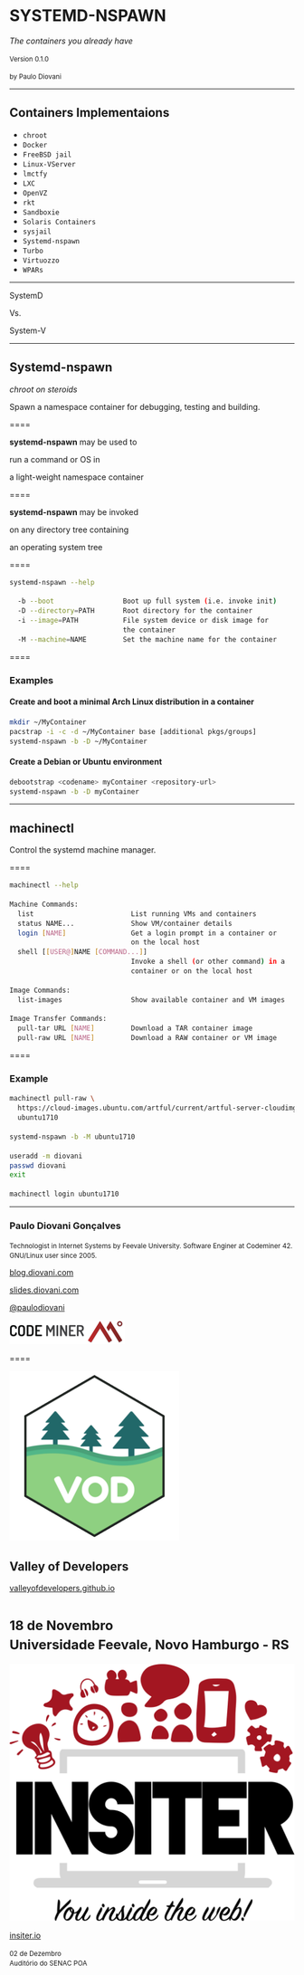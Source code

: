 <!-- .slide: data-background="linear-gradient(rgba(255, 255, 255, 0.6), rgba(255, 255, 255, 0.6)), url(img/nspawn.png)" data-background-size="cover" -->

# SYSTEMD-NSPAWN

_The containers you already have_

<small>Version 0.1.0</small>

<small>by Paulo Diovani</small>

----

## Containers Implementaions

- `chroot`
- `Docker`
- `FreeBSD jail`
- `Linux-VServer`
- `lmctfy`
- `LXC`
- `OpenVZ`
- `rkt`
- `Sandboxie`
- `Solaris Containers`
- `sysjail`
- `Systemd-nspawn`
- `Turbo`
- `Virtuozzo`
- `WPARs`

<!-- .element: class="tag-list" -->

----
<!-- .slide: id="vs" class="bigtext" data-background="linear-gradient(rgba(255, 255, 255, 0.6), rgba(255, 255, 255, 0.6)), url(img/dragon-against-army.jpg)" data-background-size="cover" -->

SystemD

<div>Vs.</div>

System-V

----

## Systemd-nspawn

_chroot on steroids_

Spawn a namespace container for debugging, testing and building.

====
<!-- .slide: id="light-weigth" class="bigtext" -->

**systemd-nspawn** may be used to

run a command or OS in

a light-weight namespace container

====
<!-- .slide: id="tree" class="bigtext" -->

**systemd-nspawn** may be invoked

on any directory tree containing

an operating system tree

====

```bash
systemd-nspawn --help

  -b --boot                 Boot up full system (i.e. invoke init)
  -D --directory=PATH       Root directory for the container
  -i --image=PATH           File system device or disk image for
                            the container
  -M --machine=NAME         Set the machine name for the container
```

====

### Examples

#### Create and boot a minimal Arch Linux distribution in a container

```bash
mkdir ~/MyContainer
pacstrap -i -c -d ~/MyContainer base [additional pkgs/groups]
systemd-nspawn -b -D ~/MyContainer
```

#### Create a Debian or Ubuntu environment

```bash
debootstrap <codename> myContainer <repository-url>
systemd-nspawn -b -D myContainer
```

----

## machinectl

Control the systemd machine manager.

====

```bash
machinectl --help

Machine Commands:
  list                        List running VMs and containers
  status NAME...              Show VM/container details
  login [NAME]                Get a login prompt in a container or
                              on the local host
  shell [[USER@]NAME [COMMAND...]]
                              Invoke a shell (or other command) in a
                              container or on the local host

Image Commands:
  list-images                 Show available container and VM images

Image Transfer Commands:
  pull-tar URL [NAME]         Download a TAR container image
  pull-raw URL [NAME]         Download a RAW container or VM image
```

====

### Example

```bash
machinectl pull-raw \
  https://cloud-images.ubuntu.com/artful/current/artful-server-cloudimg-amd64.img \
  ubuntu1710

systemd-nspawn -b -M ubuntu1710

useradd -m diovani
passwd diovani
exit

machinectl login ubuntu1710
```

----
<!-- .slide: class="half-slide" data-background="url(img/paulodiovani.jpg)" data-background-size="contain" data-background-repeat="no-repeat" data-background-position="right" -->

### <i class="fa fa-user"></i> Paulo Diovani Gonçalves

<small>Technologist in Internet Systems by Feevale University.
Software Enginer at Codeminer 42.
GNU/Linux user since 2005.</small>

[blog.diovani.com][blog]

[slides.diovani.com][slides]

[@paulodiovani][twitter]

[![codeminer42][code-logo]][code-site] <!-- .element: class="no-border no-background" -->

[blog]: http://blog.diovani.com
[slides]: http://slides.diovani.com
[twitter]: http://twitter.com/paulodiovani
[code-logo]: img/codeminer42.png
[code-site]: http://codeminer42.com/

====
<!-- .slide: data-background="linear-gradient(rgba(255, 255, 255, 0.6), rgba(255, 255, 255, 0.6)), url(img/vod-meetup.jpg)" data-background-size="cover" -->

![vod](img/vod.png) <!-- .element: class="no-border no-background" -->
##  Valley of Developers

[valleyofdevelopers.github.io](https://valleyofdevelopers.github.io/)

<small>18 de Novembro<br>
Universidade Feevale, Novo Hamburgo - RS</small>
====

![insiter](img/insiter.svg) <!-- .element: style="width: 50%" class="no-border" -->

[insiter.io](http://insiter.io/)

<small>02 de Dezembro<br>
Auditório do SENAC POA</small>
